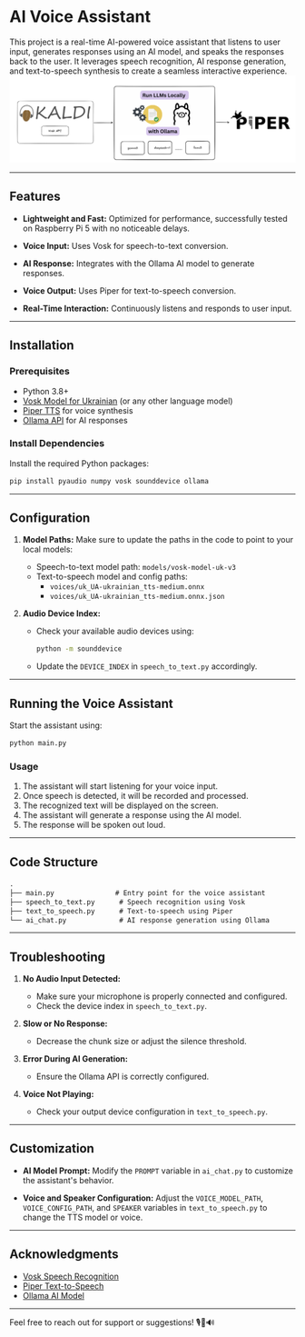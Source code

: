 # AI Voice Assistant

This project is a real-time AI-powered voice assistant that listens to user input, generates responses using an AI model, and speaks the responses back to the user. It leverages speech recognition, AI response generation, and text-to-speech synthesis to create a seamless interactive experience.
![code-diagram](img/diagram.png)

---

## Features

- **Lightweight and Fast:** Optimized for performance, successfully tested on Raspberry Pi 5 with no noticeable delays.

- **Voice Input:** Uses Vosk for speech-to-text conversion.
- **AI Response:** Integrates with the Ollama AI model to generate responses.
- **Voice Output:** Uses Piper for text-to-speech conversion.
- **Real-Time Interaction:** Continuously listens and responds to user input.

---

## Installation

### Prerequisites

- Python 3.8+
- [Vosk Model for Ukrainian](https://alphacephei.com/vosk/models) (or any other language model)
- [Piper TTS](https://github.com/rhasspy/piper) for voice synthesis
- [Ollama API](https://ollama.com/) for AI responses

### Install Dependencies

Install the required Python packages:

```bash
pip install pyaudio numpy vosk sounddevice ollama
```

---

## Configuration

1. **Model Paths:** Make sure to update the paths in the code to point to your local models:

   - Speech-to-text model path: `models/vosk-model-uk-v3`
   - Text-to-speech model and config paths:
     - `voices/uk_UA-ukrainian_tts-medium.onnx`
     - `voices/uk_UA-ukrainian_tts-medium.onnx.json`

2. **Audio Device Index:**
   - Check your available audio devices using:
     ```bash
     python -m sounddevice
     ```
   - Update the `DEVICE_INDEX` in `speech_to_text.py` accordingly.

---

## Running the Voice Assistant

Start the assistant using:

```bash
python main.py
```

### Usage

1. The assistant will start listening for your voice input.
2. Once speech is detected, it will be recorded and processed.
3. The recognized text will be displayed on the screen.
4. The assistant will generate a response using the AI model.
5. The response will be spoken out loud.

---

## Code Structure

```
.
├── main.py               # Entry point for the voice assistant
├── speech_to_text.py      # Speech recognition using Vosk
├── text_to_speech.py      # Text-to-speech using Piper
└── ai_chat.py             # AI response generation using Ollama
```

---

## Troubleshooting

1. **No Audio Input Detected:**

   - Make sure your microphone is properly connected and configured.
   - Check the device index in `speech_to_text.py`.

2. **Slow or No Response:**

   - Decrease the chunk size or adjust the silence threshold.

3. **Error During AI Generation:**

   - Ensure the Ollama API is correctly configured.

4. **Voice Not Playing:**
   - Check your output device configuration in `text_to_speech.py`.

---

## Customization

- **AI Model Prompt:**
  Modify the `PROMPT` variable in `ai_chat.py` to customize the assistant's behavior.

- **Voice and Speaker Configuration:**
  Adjust the `VOICE_MODEL_PATH`, `VOICE_CONFIG_PATH`, and `SPEAKER` variables in `text_to_speech.py` to change the TTS model or voice.

---

## Acknowledgments

- [Vosk Speech Recognition](https://alphacephei.com/vosk/)
- [Piper Text-to-Speech](https://github.com/rhasspy/piper)
- [Ollama AI Model](https://ollama.com/)

---

Feel free to reach out for support or suggestions! 🎙️🤖🔊
